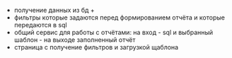 - получение данных из бд +
- фильтры которые задаются перед формированием отчёта и которые передаются в sql
- общий сервис для работы с отчётами: на вход - sql и выбранный шаблон - на выходе заполненный отчёт
- страница с получение фильтров и загрузкой щаблона
